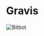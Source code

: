 # Gravis

![Bitbot](https://media-exp1.licdn.com/dms/image/C4D22AQH9fhyL5Lih6g/feedshare-shrink_800/0/1636554745697?e=1648080000&v=beta&t=TetcR2f7hWFSoYstUfGalPDPbtER2_Im7qmC_cPQsns)
